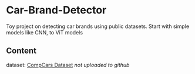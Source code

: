 # Car-Brand-Detector
Toy project on detecting car brands using public datasets. Start with simple models like CNN, to ViT models 

## Content 
dataset: [CompCars Dataset](https://mmlab.ie.cuhk.edu.hk/datasets/comp_cars/) *not uploaded to github* 


